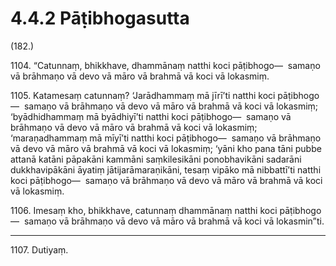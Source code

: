 # 4.4.2 Pāṭibhogasutta

(182.)

1104\. “Catunnaṃ, bhikkhave, dhammānaṃ natthi koci pāṭibhogo—  samaṇo vā brāhmaṇo vā devo vā māro vā brahmā vā koci vā lokasmiṃ.

1105\. Katamesaṃ catunnaṃ? ‘Jarādhammaṃ mā jīrī’ti natthi koci pāṭibhogo—  samaṇo vā brāhmaṇo vā devo vā māro vā brahmā vā koci vā lokasmiṃ; ‘byādhidhammaṃ mā byādhiyī’ti natthi koci pāṭibhogo—  samaṇo vā brāhmaṇo vā devo vā māro vā brahmā vā koci vā lokasmiṃ; ‘maraṇadhammaṃ mā mīyī’ti natthi koci pāṭibhogo—  samaṇo vā brāhmaṇo vā devo vā māro vā brahmā vā koci vā lokasmiṃ; ‘yāni kho pana tāni pubbe attanā katāni pāpakāni kammāni saṃkilesikāni ponobhavikāni sadarāni dukkhavipākāni āyatiṃ jātijarāmaraṇikāni, tesaṃ vipāko mā nibbattī’ti natthi koci pāṭibhogo—  samaṇo vā brāhmaṇo vā devo vā māro vā brahmā vā koci vā lokasmiṃ.

1106\. Imesaṃ kho, bhikkhave, catunnaṃ dhammānaṃ natthi koci pāṭibhogo—  samaṇo vā brāhmaṇo vā devo vā māro vā brahmā vā koci vā lokasmin”ti.

---

1107\. Dutiyaṃ.
